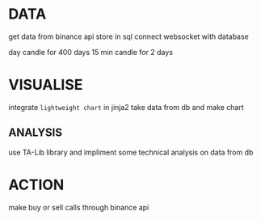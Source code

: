 
# DATA
get data from binance api
store in sql
connect websocket with database

day candle for 400 days
15 min candle for 2 days

# VISUALISE
integrate `lightweight chart` in jinja2
take data from db and make chart

## ANALYSIS
use TA-Lib library and impliment some technical analysis on data from db

# ACTION
make buy or sell calls through binance api